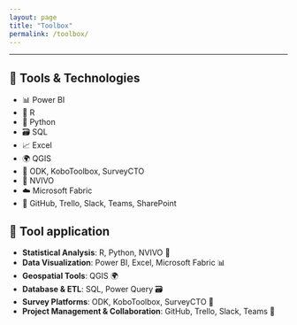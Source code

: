 ```yaml
---
layout: page
title: "Toolbox"
permalink: /toolbox/
---
```

---

## 🧰 Tools & Technologies

- 📊 Power BI
- 🧪 R
- 🐍 Python
- 🗃 SQL
- 📈 Excel
- 🌍 QGIS
- 📱 ODK, KoboToolbox, SurveyCTO
- 🧠 NVIVO
- ☁️ Microsoft Fabric
- 🤝 GitHub, Trello, Slack, Teams, SharePoint

## 🧰 Tool application

- **Statistical Analysis**: R, Python, NVIVO  🐍 
- **Data Visualization**: Power BI, Excel, Microsoft Fabric  📊
- **Geospatial Tools**: QGIS  🌍 
- **Database & ETL**: SQL, Power Query  🗃
- **Survey Platforms**: ODK, KoboToolbox, SurveyCTO  📱
- **Project Management & Collaboration**: GitHub, Trello, Slack, Teams 🤝

